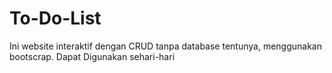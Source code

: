 # To-Do-List
Ini website interaktif dengan CRUD tanpa database tentunya, menggunakan bootscrap. Dapat Digunakan sehari-hari
